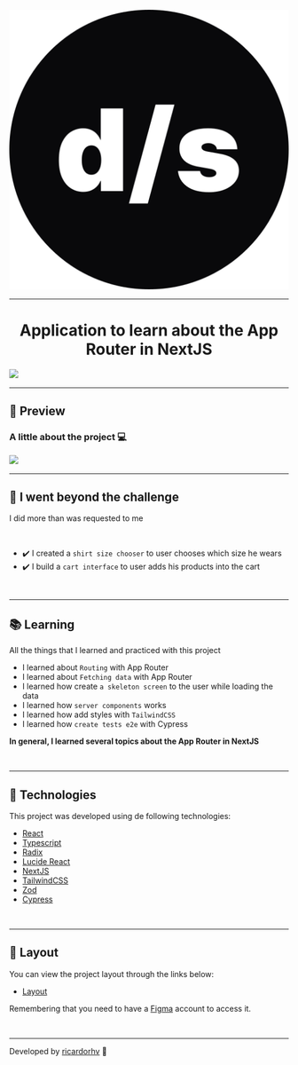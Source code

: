 <p align="center">
  <img src="./.github/logo.svg">
</p>

<hr>

<h1 align="center">Application to learn about the App Router in NextJS</h1>

<img src="./.github/cover.png">

---

## 🎥 Preview

### A little about the project 💻

<img src='./github/tour.gif'/>

<br>

---

## 🚀 I went beyond the challenge

I did more than was requested to me

<br>

- ✔️ I created a `shirt size chooser` to user chooses which size he wears
- ✔️ I build a `cart interface` to user adds his products into the cart

<br>

---

## 📚 Learning

All the things that I learned and practiced with this project

- I learned about `Routing` with App Router
- I learned about `Fetching data` with App Router
- I learned how create `a skeleton screen` to the user while loading the data
- I learned how `server components` works
- I learned how add styles with `TailwindCSS`
- I learned how `create tests e2e` with Cypress

**In general, I learned several topics about the App Router in NextJS**

<br>

---

## 🧪 Technologies

This project was developed using de following technologies:

- [React](https://react.dev/)
- [Typescript](https://www.typescriptlang.org/)
- [Radix](https://www.radix-ui.com/)
- [Lucide React](https://lucide.dev/)
- [NextJS](https://nextjs.org/)
- [TailwindCSS](https://tailwindcss.com/)
- [Zod](https://zod.dev/)
- [Cypress](https://www.cypress.io/)

<br>

---

## 🔖 Layout

You can view the project layout through the links below:

- [Layout](https://www.figma.com/community/file/1299037596397442545)

Remembering that you need to have a [Figma](http://figma.com/) account to access it.

<br>

---

Developed by [ricardorhv](https://github.com/ricardorhv) 🖤

